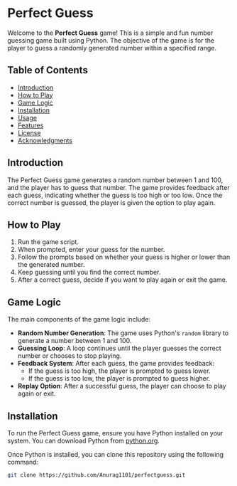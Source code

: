 # Perfect Guess

Welcome to the **Perfect Guess** game! This is a simple and fun number guessing game built using Python. The objective of the game is for the player to guess a randomly generated number within a specified range.

## Table of Contents

- [Introduction](#introduction)
- [How to Play](#how-to-play)
- [Game Logic](#game-logic)
- [Installation](#installation)
- [Usage](#usage)
- [Features](#features)
- [License](#license)
- [Acknowledgments](#acknowledgments)

## Introduction

The Perfect Guess game generates a random number between 1 and 100, and the player has to guess that number. The game provides feedback after each guess, indicating whether the guess is too high or too low. Once the correct number is guessed, the player is given the option to play again.

## How to Play

1. Run the game script.
2. When prompted, enter your guess for the number.
3. Follow the prompts based on whether your guess is higher or lower than the generated number.
4. Keep guessing until you find the correct number.
5. After a correct guess, decide if you want to play again or exit the game.

## Game Logic

The main components of the game logic include:

- **Random Number Generation**: The game uses Python's `random` library to generate a number between 1 and 100.
- **Guessing Loop**: A loop continues until the player guesses the correct number or chooses to stop playing.
- **Feedback System**: After each guess, the game provides feedback:
  - If the guess is too high, the player is prompted to guess lower.
  - If the guess is too low, the player is prompted to guess higher.
- **Replay Option**: After a successful guess, the player can choose to play again or exit.

## Installation

To run the Perfect Guess game, ensure you have Python installed on your system. You can download Python from [python.org](https://www.python.org/downloads/).

Once Python is installed, you can clone this repository using the following command:

```bash
git clone https://github.com/Anurag1101/perfectguess.git

